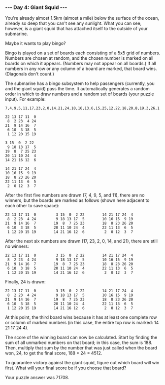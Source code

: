 ### --- Day 4: Giant Squid ---
You're already almost 1.5km (almost a mile) below the surface of the ocean, already so deep that you can't see any sunlight. What you can see, however, is a giant squid that has attached itself to the outside of your submarine.

Maybe it wants to play bingo?

Bingo is played on a set of boards each consisting of a 5x5 grid of numbers. Numbers are chosen at random, and the chosen number is marked on all boards on which it appears. (Numbers may not appear on all boards.) If all numbers in any row or any column of a board are marked, that board wins. (Diagonals don't count.)

The submarine has a bingo subsystem to help passengers (currently, you and the giant squid) pass the time. It automatically generates a random order in which to draw numbers and a random set of boards (your puzzle input). For example:
```
7,4,9,5,11,17,23,2,0,14,21,24,10,16,13,6,15,25,12,22,18,20,8,19,3,26,1

22 13 17 11  0  
 8  2 23  4 24  
21  9 14 16  7  
 6 10  3 18  5  
 1 12 20 15 19  

3 15  0  2 22  
 9 18 13 17  5  
19  8  7 25 23  
20 11 10 24  4  
14 21 16 12  6  

14 21 17 24  4  
10 16 15  9 19  
18  8 23 26 20  
22 11 13  6  5  
 2  0 12  3  7  
```
After the first five numbers are drawn (7, 4, 9, 5, and 11), there are no winners, but the boards are marked as follows (shown here adjacent to each other to save space):
```
22 13 17 11  0         3 15  0  2 22        14 21 17 24  4  
 8  2 23  4 24         9 18 13 17  5        10 16 15  9 19  
21  9 14 16  7        19  8  7 25 23        18  8 23 26 20  
 6 10  3 18  5        20 11 10 24  4        22 11 13  6  5  
 1 12 20 15 19        14 21 16 12  6         2  0 12  3  7  
```
After the next six numbers are drawn (17, 23, 2, 0, 14, and 21), there are still no winners:
```
22 13 17 11  0         3 15  0  2 22        14 21 17 24  4  
 8  2 23  4 24         9 18 13 17  5        10 16 15  9 19
21  9 14 16  7        19  8  7 25 23        18  8 23 26 20  
 6 10  3 18  5        20 11 10 24  4        22 11 13  6  5  
 1 12 20 15 19        14 21 16 12  6         2  0 12  3  7  
```
Finally, 24 is drawn:
```
22 13 17 11  0         3 15  0  2 22        14 21 17 24  4  
 8  2 23  4 24         9 18 13 17  5        10 16 15  9 19  
21  9 14 16  7        19  8  7 25 23        18  8 23 26 20  
 6 10  3 18  5        20 11 10 24  4        22 11 13  6  5  
 1 12 20 15 19        14 21 16 12  6         2  0 12  3  7  
```
At this point, the third board wins because it has at least one complete row or column of marked numbers (in this case, the entire top row is marked: 14 21 17 24 4).

The score of the winning board can now be calculated. Start by finding the sum of all unmarked numbers on that board; in this case, the sum is 188. Then, multiply that sum by the number that was just called when the board won, 24, to get the final score, 188 * 24 = 4512.

To guarantee victory against the giant squid, figure out which board will win first. What will your final score be if you choose that board?

Your puzzle answer was 71708.
